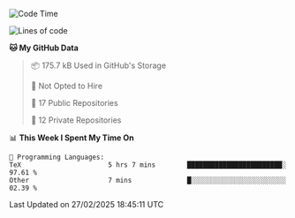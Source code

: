 <!--START_SECTION:waka-->
![Code Time](http://img.shields.io/badge/Code%20Time-1%2C064%20hrs%2050%20mins-blue)

![Lines of code](https://img.shields.io/badge/From%20Hello%20World%20I%27ve%20Written-220.9%20thousand%20lines%20of%20code-blue)

**🐱 My GitHub Data** 

> 📦 175.7 kB Used in GitHub's Storage 
 > 
> 🚫 Not Opted to Hire
 > 
> 📜 17 Public Repositories 
 > 
> 🔑 12 Private Repositories 
 > 
📊 **This Week I Spent My Time On** 

```text
💬 Programming Languages: 
TeX                      5 hrs 7 mins        ████████████████████████░   97.61 % 
Other                    7 mins              █░░░░░░░░░░░░░░░░░░░░░░░░   02.39 % 
```


 Last Updated on 27/02/2025 18:45:11 UTC
<!--END_SECTION:waka-->
